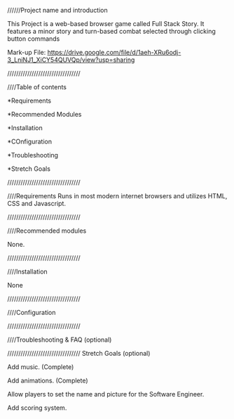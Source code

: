 //////Project name and introduction 

This Project is a web-based browser game called Full Stack Story. It features a minor story and turn-based combat selected through clicking button commands

Mark-up File: https://drive.google.com/file/d/1aeh-XRu6odj-3_LniNJ1_XiCY54QUVQp/view?usp=sharing

/////////////////////////////////

////Table of contents

*Requirements

*Recommended Modules

*Installation

*COnfiguration

*Troubleshooting

*Stretch Goals

/////////////////////////////////

////Requirements 
Runs in most modern internet browsers and utilizes HTML, CSS and Javascript.

/////////////////////////////////

////Recommended modules 

None.

/////////////////////////////////

////Installation

None

/////////////////////////////////

////Configuration

/////////////////////////////////

////Troubleshooting & FAQ (optional)

/////////////////////////////////
Stretch Goals (optional)

Add music. (Complete)

Add animations.  (Complete)

Allow players to set the name and picture for the Software Engineer.

Add scoring system. 

